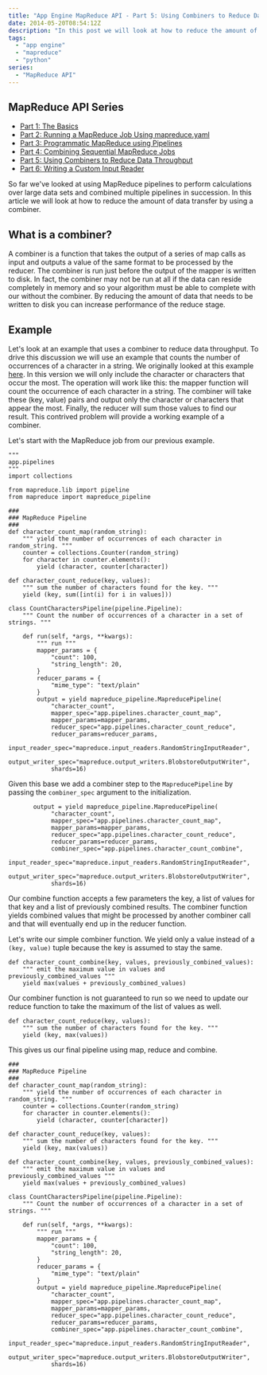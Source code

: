 ```yaml
---
title: "App Engine MapReduce API - Part 5: Using Combiners to Reduce Data Throughput"
date: 2014-05-20T08:54:12Z
description: "In this post we will look at how to reduce the amount of data transfer during a MapReduce job using a combiner."
tags: 
  - "app engine"
  - "mapreduce"
  - "python"
series:
  - "MapReduce API"
---
```


## MapReduce API Series

* [Part 1: The Basics](http://sookocheff.com/posts/2014-04-15-app-engine-mapreduce-api-part-1-the-basics/)
* [Part 2: Running a MapReduce Job Using mapreduce.yaml](http://sookocheff.com/posts/2014-04-22-app-engine-mapreduce-api-part-2-running-a-mapreduce-job-using-mapreduceyaml/)
* [Part 3: Programmatic MapReduce using Pipelines](http://sookocheff.com/posts/2014-04-30-app-engine-mapreduce-api-part-3-programmatic-mapreduce-using-pipelines/)
* [Part 4: Combining Sequential MapReduce Jobs](http://sookocheff.com/posts/2014-05-13-app-engine-mapreduce-api-part-4-combining-sequential-mapreduce-jobs/)
* [Part 5: Using Combiners to Reduce Data Throughput](http://sookocheff.com/posts/2014-05-20-app-engine-mapreduce-api-part-5-using-combiners-to-reduce-data-throughput/)
* [Part 6: Writing a Custom Input Reader](http://sookocheff.com/posts/2014-12-04-app-engine-mapreduce-api-part-6-writing-a-custom-input-reader/)

So far we've looked at using MapReduce pipelines to perform calculations over
large data sets and combined multiple pipelines in succession. In this article
we will look at how to reduce the amount of data transfer by using a combiner.

##  What is a combiner?

A combiner is a function that takes the output of a series of map calls as input and outputs a value of the same format to be processed by the reducer. The combiner is run just before the output of the mapper is written to disk. In fact, the combiner may not be run at all if the data can reside completely in memory and so your algorithm must be able to complete with our without the combiner. By reducing the amount of data that needs to be written to disk you can increase performance of the reduce stage. 

## Example

Let's look at an example that uses a combiner to reduce data throughput. To drive this discussion we will use an example that counts the number of occurrences of a character in a string. We originally looked at this example [here](http://sookocheff.com/posts/2014-04-30-app-engine-mapreduce-api-part-3-programmatic-mapreduce-using-pipelines/). In this version we will only include the character or characters that occur the most. The operation will work like this: the mapper function will count the occurrence of each character in a string. The combiner will take these (key, value) pairs and output only the character or characters that appear the most. Finally, the reducer will sum those values to find our result. This contrived problem will provide a working example of a combiner.

Let's start with the MapReduce job from our previous example.

```
"""
app.pipelines
"""
import collections

from mapreduce.lib import pipeline
from mapreduce import mapreduce_pipeline

###
### MapReduce Pipeline
###
def character_count_map(random_string):
    """ yield the number of occurrences of each character in random_string. """
    counter = collections.Counter(random_string)
    for character in counter.elements():
        yield (character, counter[character])

def character_count_reduce(key, values):
    """ sum the number of characters found for the key. """
    yield (key, sum([int(i) for i in values]))

class CountCharactersPipeline(pipeline.Pipeline):
    """ Count the number of occurrences of a character in a set of strings. """

    def run(self, *args, **kwargs):
        """ run """
        mapper_params = {
            "count": 100,
            "string_length": 20,
        }
        reducer_params = {
            "mime_type": "text/plain"
        }
        output = yield mapreduce_pipeline.MapreducePipeline(
            "character_count",
            mapper_spec="app.pipelines.character_count_map",
            mapper_params=mapper_params,
            reducer_spec="app.pipelines.character_count_reduce",
            reducer_params=reducer_params,
            input_reader_spec="mapreduce.input_readers.RandomStringInputReader",
            output_writer_spec="mapreduce.output_writers.BlobstoreOutputWriter",
            shards=16)
```

Given this base we add a combiner step to the `MapreducePipeline` by passing the `combiner_spec` argument to the initialization.

```
       output = yield mapreduce_pipeline.MapreducePipeline(
            "character_count",
            mapper_spec="app.pipelines.character_count_map",
            mapper_params=mapper_params,
            reducer_spec="app.pipelines.character_count_reduce",
            reducer_params=reducer_params,
            combiner_spec="app.pipelines.character_count_combine",
            input_reader_spec="mapreduce.input_readers.RandomStringInputReader",
            output_writer_spec="mapreduce.output_writers.BlobstoreOutputWriter",
            shards=16)
```

Our combine function accepts a few parameters the key, a list of values for that key and a list of previously combined results. The combiner function yields combined values that might be processed by another combiner call and that will eventually end up in the reducer function.

Let's write our simple combiner function. We yield only a value instead of a `(key, value)` tuple because the key is assumed to stay the same.

```
def character_count_combine(key, values, previously_combined_values):
    """ emit the maximum value in values and previously_combined_values """
    yield max(values + previously_combined_values)
```

Our combiner function is not guaranteed to run so we need to update our reduce function to take the maximum of the list of values as well.

```
def character_count_reduce(key, values):
    """ sum the number of characters found for the key. """
    yield (key, max(values))
```

This gives us our final pipeline using map, reduce and combine.

```
###
### MapReduce Pipeline
###
def character_count_map(random_string):
    """ yield the number of occurrences of each character in random_string. """
    counter = collections.Counter(random_string)
    for character in counter.elements():
        yield (character, counter[character])

def character_count_reduce(key, values):
    """ sum the number of characters found for the key. """
    yield (key, max(values))

def character_count_combine(key, values, previously_combined_values):
    """ emit the maximum value in values and previously_combined_values """
    yield max(values + previously_combined_values)

class CountCharactersPipeline(pipeline.Pipeline):
    """ Count the number of occurrences of a character in a set of strings. """

    def run(self, *args, **kwargs):
        """ run """
        mapper_params = {
            "count": 100,
            "string_length": 20,
        }
        reducer_params = {
            "mime_type": "text/plain"
        }
        output = yield mapreduce_pipeline.MapreducePipeline(
            "character_count",
            mapper_spec="app.pipelines.character_count_map",
            mapper_params=mapper_params,
            reducer_spec="app.pipelines.character_count_reduce",
            reducer_params=reducer_params,
            combiner_spec="app.pipelines.character_count_combine",
            input_reader_spec="mapreduce.input_readers.RandomStringInputReader",
            output_writer_spec="mapreduce.output_writers.BlobstoreOutputWriter",
            shards=16)
```


